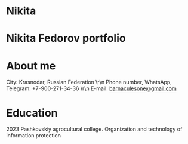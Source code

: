 # Nikita
# Nikita Fedorov portfolio
# About me
  City: Krasnodar, Russian Federation \r\n
  Phone number, WhatsApp, Telegram: +7-900-271-34-36 \r\n
  E-mail: barnaculesone@gmail.com
# Education
  2023 Pashkovskiy agrocultural college. Organization and technology of information protection
